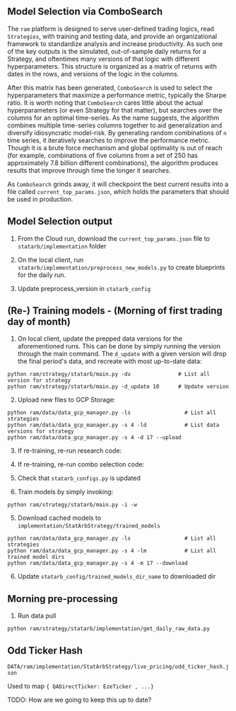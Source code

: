 ## Model Selection via ComboSearch

The `ram` platform is designed to serve user-defined trading logics, read `Strategies`, with training and testing data, and provide an organizational framework to standardize analysis and increase productivity. As such one of the key outputs is the simulated, out-of-sample daily returns for a Strategy, and oftentimes many versions of that logic with different hyperparameters. This structure is organized as a matrix of returns with dates in the rows, and versions of the logic in the columns.

After this matrix has been generated, `ComboSearch` is used to select the hyperparameters that maximize a performance metric, typically the Sharpe ratio. It is worth noting that `ComboSearch` cares little about the actual hyperparameters (or even Strategy for that matter), but searches over the columns for an optimal time-series. As the name suggests, the algorithm combines multiple time-series columns together to aid generalization and diversify idiosyncratic model-risk. By generating random combinations of `n` time series, it iteratively searches to improve the performance metric. Though it is a brute force mechanism and global optimality is out of reach (for example, combinations of five columns from a set of 250 has approximately 7.8 billion different combinations), the algorithm produces results that improve through time the longer it searches.

As `ComboSearch` grinds away, it will checkpoint the best current results into a file called `current_top_params.json`, which holds the parameters that should be used in production.


## Model Selection output

1. From the Cloud run, download the `current_top_params.json` file to `statarb/implementation` folder

2. On the local client, run `statarb/implementation/preprocess_new_models.py` to create blueprints for the daily run.

3. Update preprocess_version in `statarb_config`





## (Re-) Training models - (Morning of first trading day of month)

1. On local client, update the prepped data versions for the aforementioned runs. This can be done by simply running the version through the main command. The `d_update` with a given version will drop the final period's data, and recreate with most up-to-date data:

```
python ram/strategy/statarb/main.py -dv          	  # List all version for strategy
python ram/strategy/statarb/main.py -d_update 10      # Update version
```

2. Upload new files to GCP Storage:

```
python ram/data/data_gcp_manager.py -ls                 # List all strategies
python ram/data/data_gcp_manager.py -s 4 -ld            # List data versions for strategy
python ram/data/data_gcp_manager.py -s 4 -d 17 --upload
```

3. If re-training, re-run research code:


4. If re-training, re-run combo selection code:




5. Check that `statarb_configs.py` is updated



4. Train models by simply invoking:

```
python ram/strategy/statarb/main.py -i -w
```

5. Download cached models to `implementation/StatArbStrategy/trained_models`

```
python ram/data/data_gcp_manager.py -ls                 # List all strategies
python ram/data/data_gcp_manager.py -s 4 -lm            # List all trained model dirs
python ram/data/data_gcp_manager.py -s 4 -m 17 --download
```

6. Update `statarb_config/trained_models_dir_name` to downloaded dir


## Morning pre-processing

1. Run data pull

```
python ram/strategy/statarb/implementation/get_daily_raw_data.py
```


## Odd Ticker Hash

`DATA/ram/implementation/StatArbStrategy/live_pricing/odd_ticker_hash.json`

Used to map `{ QADirectTicker: EzeTicker , ...}`

TODO: How are we going to keep this up to date?

